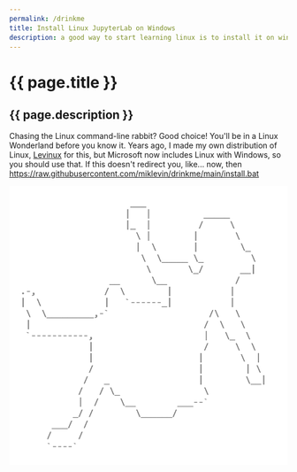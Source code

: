 ```yaml
---
permalink: /drinkme
title: Install Linux JupyterLab on Windows
description: a good way to start learning linux is to install it on windows and use the linux version of python under jupyterlab. this page will redirect you to the install script.
---
```


<html xmlns="http://www.w3.org/1999/xhtml">
<head>
<title>{{ page.title }}</title>
<meta http-equiv="refresh" content="10;URL='https://raw.githubusercontent.com/miklevin/drinkme/main/install.bat'"/>
</head>
<body>

<h1>{{ page.title }}</h1>

<h2>{{ page.description }}</h2>

<p>Chasing the Linux command-line rabbit? Good choice! You'll be in a Linux
Wonderland before you know it. Years ago, I made my own distribution of Linux,
<a href="https://levinux.com/">Levinux</a> for this, but Microsoft now includes
Linux with Windows, so you should use that. If this doesn't redirect you,
like... now, then <a href="https://raw.githubusercontent.com/miklevin/drinkme/main/install.bat">https://raw.githubusercontent.com/miklevin/drinkme/main/install.bat</a></p>

<img alt="Alice Falling Down Rabbit Hole ASCII Art" src="/assets/images/alice-ascii-art-copyright-mike-levin.png">

</body>
</html> 

